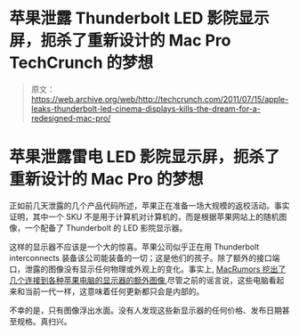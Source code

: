 # 苹果泄露 Thunderbolt LED 影院显示屏，扼杀了重新设计的 Mac Pro TechCrunch 的梦想

> 原文：<https://web.archive.org/web/http://techcrunch.com/2011/07/15/apple-leaks-thunderbolt-led-cinema-displays-kills-the-dream-for-a-redesigned-mac-pro/>

# 苹果泄露雷电 LED 影院显示屏，扼杀了重新设计的 Mac Pro 的梦想

正如前几天泄露的几个产品代码所述，苹果正在准备一场大规模的返校活动。事实证明，其中一个 SKU 不是用于计算机对计算机的，而是根据苹果网站上的随机图像，一个配备了 Thunderbolt 的 LED 影院显示器。

这样的显示器不应该是一个大的惊喜。苹果公司似乎正在用 Thunderbolt interconnects 装备该公司能装备的一切；这是他们的孩子。除了额外的接口端口，泄露的图像没有显示任何物理或外观上的变化。事实上, [MacRumors 挖出了几个连接到各种苹果电脑的显示器的额外图像,](https://web.archive.org/web/20230205140039/http://www.macrumors.com/2011/07/15/apples-upcoming-hardware-refresh-to-include-thunderbolt-led-display-not-macbook/)尽管之前的谣言说，这些电脑看起来和当前一代一样，这意味着任何更新都只会是内部的。

不幸的是，只有图像浮出水面。没有人发现这些新显示器的任何价格、发布日期甚至规格。真扫兴。